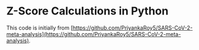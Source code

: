 # Z-Score Calculations in Python

This code is initially from [https://github.com/PriyankaRoy5/SARS-CoV-2-meta-analysis](https://github.com/PriyankaRoy5/SARS-CoV-2-meta-analysis).
